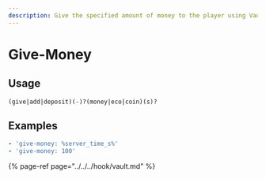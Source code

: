 ```yaml
---
description: Give the specified amount of money to the player using Vault
---
```


# Give-Money

## Usage

```text
(give|add|deposit)(-)?(money|eco|coin)(s)?
```

## Examples

```yaml
- 'give-money: %server_time_s%'
- 'give-money: 100'
```

{% page-ref page="../../../hook/vault.md" %}


